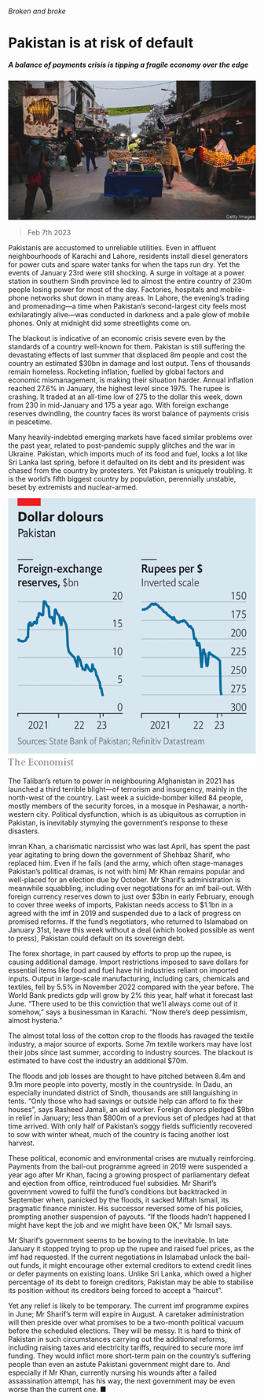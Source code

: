 ###### Broken and broke

# Pakistan is at risk of default 

##### A balance of payments crisis is tipping a fragile economy over the edge 

![image](images/20230211_ASP001.jpg) 

> Feb 7th 2023 

Pakistanis are accustomed to unreliable utilities. Even in affluent neighbourhoods of Karachi and Lahore, residents install diesel generators for power cuts and spare water tanks for when the taps run dry. Yet the events of January 23rd were still shocking. A surge in voltage at a power station in southern Sindh province led to almost the entire country of 230m people losing power for most of the day. Factories, hospitals and mobile-phone networks shut down in many areas. In Lahore, the evening’s trading and promenading—a time when Pakistan’s second-largest city feels most exhilaratingly alive—was conducted in darkness and a pale glow of mobile phones. Only at midnight did some streetlights come on.

The blackout is indicative of an economic crisis severe even by the standards of a country well-known for them. Pakistan is still suffering the devastating effects of  last summer that displaced 8m people and cost the country an estimated $30bn in damage and lost output. Tens of thousands remain homeless. Rocketing inflation, fuelled by global factors and economic mismanagement, is making their situation harder. Annual inflation reached 27.6% in January, the highest level since 1975. The rupee is crashing. It traded at an all-time low of 275 to the dollar this week, down from 230 in mid-January and 175 a year ago. With foreign exchange reserves dwindling, the country faces its worst balance of payments crisis in peacetime.

Many heavily-indebted emerging markets have faced similar problems over the past year, related to post-pandemic supply glitches and the war in Ukraine. Pakistan, which imports much of its food and fuel, looks a lot like Sri Lanka last spring, before it defaulted on its debt and its president was chased from the country by protesters. Yet Pakistan is uniquely troubling. It is the world’s fifth biggest country by population, perennially unstable, beset by extremists and nuclear-armed. 

![image](images/20230211_ASC685.png) 


The Taliban’s return to power in neighbouring Afghanistan in 2021 has launched a third terrible blight—of terrorism and insurgency, mainly in the north-west of the country. Last week a suicide-bomber killed 84 people, mostly members of the security forces, in a mosque in Peshawar, a north-western city. Political dysfunction, which is as ubiquitous as corruption in Pakistan, is inevitably stymying the government’s response to these disasters.

Imran Khan, a charismatic narcissist who was  last April, has spent the past year agitating to bring down the government of Shehbaz Sharif, who replaced him. Even if he fails (and the army, which often stage-manages Pakistan’s political dramas, is not with him) Mr Khan remains popular and well-placed for an election due by October. Mr Sharif’s administration is meanwhile squabbling, including over negotiations for an imf bail-out. With foreign currency reserves down to just over $3bn in early February, enough to cover three weeks of imports, Pakistan needs access to $1.1bn in a  agreed with the imf in 2019 and suspended due to a lack of progress on promised reforms. If the fund’s negotiators, who returned to Islamabad on January 31st, leave this week without a deal (which looked possible as  went to press), Pakistan could default on its sovereign debt.

The forex shortage, in part caused by efforts to prop up the rupee, is causing additional damage. Import restrictions imposed to save dollars for essential items like food and fuel have hit industries reliant on imported inputs. Output in large-scale manufacturing, including cars, chemicals and textiles, fell by 5.5% in November 2022 compared with the year before. The World Bank predicts gdp will grow by 2% this year, half what it forecast last June. “There used to be this conviction that we’ll always come out of it somehow,” says a businessman in Karachi. “Now there’s deep pessimism, almost hysteria.”

The almost total loss of the cotton crop to the floods has ravaged the textile industry, a major source of exports. Some 7m textile workers may have lost their jobs since last summer, according to industry sources. The blackout is estimated to have cost the industry an additional $70m.

The floods and job losses are thought to have pitched between 8.4m and 9.1m more people into poverty, mostly in the countryside. In Dadu, an especially inundated district of Sindh, thousands are still languishing in tents. “Only those who had savings or outside help can afford to fix their houses”, says Rasheed Jamali, an aid worker. Foreign donors pledged $9bn in relief in January; less than $800m of a previous set of pledges had at that time arrived. With only half of Pakistan’s soggy fields sufficiently recovered to sow with winter wheat, much of the country is facing another lost harvest.

These political, economic and environmental crises are mutually reinforcing. Payments from the bail-out programme agreed in 2019 were suspended a year ago after Mr Khan, facing a growing prospect of parliamentary defeat and ejection from office, reintroduced fuel subsidies. Mr Sharif’s government vowed to fulfil the fund’s conditions but backtracked in September when, panicked by the floods, it sacked Miftah Ismail, its pragmatic finance minister. His successor reversed some of his policies, prompting another suspension of payouts. “If the floods hadn’t happened I might have kept the job and we might have been OK,” Mr Ismail says.

Mr Sharif’s government seems to be bowing to the inevitable. In late January it stopped trying to prop up the rupee and raised fuel prices, as the imf had requested. If the current negotiations in Islamabad unlock the bail-out funds, it might encourage other external creditors to extend credit lines or defer payments on existing loans. Unlike Sri Lanka, which owed a higher percentage of its debt to foreign creditors, Pakistan may be able to stabilise its position without its creditors being forced to accept a “haircut”.

Yet any relief is likely to be temporary. The current imf programme expires in June; Mr Sharif’s term will expire in August. A caretaker administration will then preside over what promises to be a two-month political vacuum before the scheduled elections. They will be messy. It is hard to think of Pakistan in such circumstances carrying out the additional reforms, including raising taxes and electricity tariffs, required to secure more imf funding. They would inflict more short-term pain on the country’s suffering people than even an astute Pakistani government might dare to. And especially if Mr Khan, currently nursing his wounds after a failed assassination attempt, has his way, the next government may be even worse than the current one. ■


